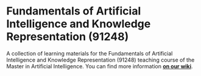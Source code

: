 # Fundamentals of Artificial Intelligence and Knowledge Representation (91248)

A collection of learning materials for the Fundamentals of Artificial
Intelligence and Knowledge Representation (91248) teaching course of the
Master in Artificial Intelligence. You can find more information [**on our
wiki**](https://csunibo.github.io/wiki/raccolte-di-risorse/index.html).

